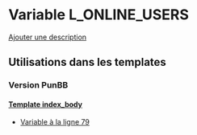 # Variable L_ONLINE_USERS
[Ajouter une description](https://fa-tvars.appspot.com/var/L_ONLINE_USERS)

## Utilisations dans les templates

### Version PunBB

#### [Template index_body](punbb/index_body.md)
* [Variable &agrave; la ligne 79](../punbb/index_body.tpl#L79)